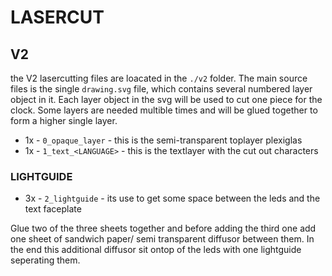 # LASERCUT



## V2

the V2 lasercutting files are loacated in the `./v2` folder.
The main source files is the single `drawing.svg` file, which contains several numbered layer object in it.
Each layer object in the svg will be used to cut one piece for the clock.
Some layers are needed multible times and will be glued together to form a higher single layer.

* 1x - `0_opaque_layer` - this is the semi-transparent toplayer plexiglas
* 1x - `1_text_<LANGUAGE>` - this is the textlayer with the cut out characters


### LIGHTGUIDE

* 3x - `2_lightguide` - its use to get some space between the leds and the text faceplate

Glue two of the three sheets together and before adding the third one add one sheet of sandwich paper/ semi transparent diffusor between them.
In the end this additional diffusor sit ontop of the leds with one lightguide seperating them.
